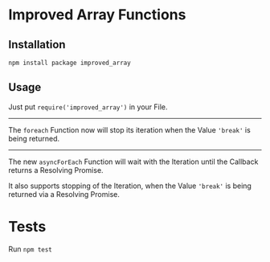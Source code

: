 # Improved Array Functions
## Installation
`npm install package improved_array` 


## Usage
Just put `require('improved_array')` in your File.
___
The `foreach` Function now will stop its iteration when the Value `'break'` is being returned.
___
The new `asyncForEach` Function will wait with the Iteration until the Callback returns a Resolving Promise.

It also supports stopping of the Iteration, when the Value `'break'` is being returned via a Resolving Promise.


# Tests
Run `npm test`